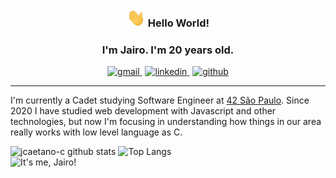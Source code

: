 <h3 align="center"> <img src="https://raw.githubusercontent.com/appinha/appinha/main/img/Hi.gif" width="30px"> Hello World! </h3>

<h3 align="center">I'm Jairo. I'm 20 years old.</h3>

<p align="center">
   <a  href="mailto:jairojunior841@gmail.com" target="_blank" style="margin-right: 5px;">
   <img alt="gmail" src="https://img.shields.io/badge/-Gmail-red?style=flat-square&logo=Gmail&logoColor=white"/>
   </a>

   <a  href="https://www.linkedin.com/in/jairo-caetano-junior/" target="_blank" style="margin-right: 5px;">
   <img alt="linkedin" src="https://img.shields.io/badge/-Jairo_Caetano_Junior-blue?style=flat-square&logo=Linkedin&logoColor=white"/>
   </a>

   <a  href="https://github.com/jcaetano-c" target="_blank">
   <img alt="github" src="https://img.shields.io/github/followers/jcaetano-c?label=follow&style=social"/>
   </a>
</p>

----

I'm currently a Cadet studying Software Engineer at [42 São Paulo](https://www.42sp.org.br). Since 2020 I have studied web development with Javascript and other technologies, but now I'm focusing in understanding how things in our area really works with low level language as C.

![jcaetano-c github stats](https://github-readme-stats.vercel.app/api?username=jcaetano-c&show_icons=true&theme=tokyonight) ![Top Langs](https://github-readme-stats.vercel.app/api/top-langs/?username=jcaetano-c&layout=compact&theme=tokyonight) <br/> <img src="https://komarev.com/ghpvc/?username=jcaetano-c&label=Visualiza%C3%A7%C3%B5es&color=gray&style=flat" alt="It's me, Jairo!" />
